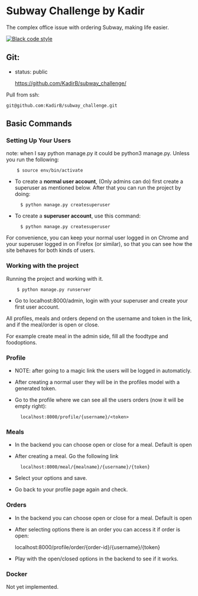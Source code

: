 # Subway Challenge by Kadir
The complex office issue with ordering Subway, making life easier.

[![Black code style](https://img.shields.io/badge/code%20style-black-000000.svg)](https://github.com/ambv/black)

## Git:
- status: public


    https://github.com/KadirB/subway_challenge/

Pull from ssh:


    git@github.com:KadirB/subway_challenge.git

## Basic Commands

### Setting Up Your Users
note: when I say python manage.py it could be python3 manage.py. Unless you run the following:

        $ source env/bin/activate


- To create a **normal user account**, (Only admins can do) first create a superuser as mentioned below. After that you can run the project by doing:


        $ python manage.py createsuperuser


- To create a **superuser account**, use this command:


        $ python manage.py createsuperuser


For convenience, you can keep your normal user logged in on Chrome and your superuser logged in on Firefox (or similar), so that you can see how the site behaves for both kinds of users.

### Working with the project
Running the project and working with it.


        $ python manage.py runserver


- Go to localhost:8000/admin, login with your superuser and create your first user account.

All profiles, meals and orders depend on the username and token in the link, and if the meal/order is open or close.

For example create meal in the admin side, fill all the foodtype and foodoptions.


### Profile
- NOTE: after going to a magic link the users will be logged in automaticly.

* After creating a normal user they will be in the profiles model with a generated token.
* Go to the profile where we can see all the users orders (now it will be empty right):


        localhost:8000/profile/{username}/<token>


### Meals 
* In the backend you can choose open or close for a meal. Default is open
* After creating a meal. Go the following link


        localhost:8000/meal/{mealname}/{username}/{token}


* Select your options and save.
* Go back to your profile page again and check.

### Orders 
* In the backend you can choose open or close for a meal. Default is open
* After selecting options there is an order you can access it if order is open:


    localhost:8000/profile/order/{order-id}/{username}/{token}


* Play with the open/closed options in the backend to see if it works.

### Docker

Not yet implemented.
